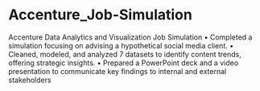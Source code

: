 # Accenture_Job-Simulation
Accenture Data Analytics and Visualization Job Simulation
• Completed a simulation focusing on advising a hypothetical social media client.
• Cleaned, modeled, and analyzed 7 datasets to identify content trends, offering strategic insights.
• Prepared a PowerPoint deck and a video presentation to communicate key findings to internal and external
stakeholders
